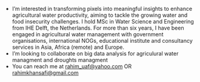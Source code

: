 - I’m interested in transforming pixels into meaningful insights to enhance agricultural water productivity, aiming to tackle the growing water and food insecurity challenges. I hold MSc in Water Science and Engineering from IHE Delft, the Netherlands. For more than six years, I have been engaged in agricultural water management with government organisations, international NOGs, educational institute and consultancy services in Asia, Africa (remote) and Europe.
- I’m looking to collaborate on big data analysis for agriculural water managment and droughts managment
- You can reach me at rahim_uaf@yahoo.com OR rahimkhansafi@gmail.com
<!---
Abdur-Rahim-Safi/Abdur-Rahim-Safi is a ✨ special ✨ repository because its `README.md` (this file) appears on your GitHub profile.
You can click the Preview link to take a look at your changes.
--->
